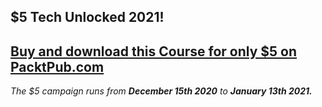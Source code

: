 ## $5 Tech Unlocked 2021!
[Buy and download this Course for only $5 on PacktPub.com](https://www.packtpub.com/product/python-penetration-testing-for-developers/9781787128187)
-----
*The $5 campaign         runs from __December 15th 2020__ to __January 13th 2021.__*

